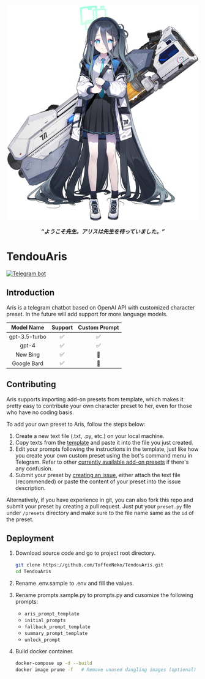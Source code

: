 <p align="center">
    <img src="resources/tendouaris.png" alt="Aris" width="500">
    <p align="center"></p>
    <p align="center">
        <b><i>“ようこそ先生。アリスは先生を待っていました。”</i></b>
    </p>
    <p align="center"></p>
</p>

# TendouAris

[![Telegram bot](https://img.shields.io/badge/bot-%40TendouArisBot-229ed9?logo=telegram&style=for-the-badge)](https://t.me/TendouArisBot)

## Introduction

Aris is a telegram chatbot based on OpenAI API with customized character preset. In the future will add support for more language models.

| Model Name | Support | Custom Prompt |
|:---:|:---:|:---:|
| gpt-3.5-turbo | ✅ | ✅ |
| gpt-4 | ✅ | ✅ |
| New Bing | ✅ | 🚫 |
| Google Bard | ✅ | 🚫 |

## Contributing

Aris supports importing add-on presets from template, which makes it pretty easy to contribute your own character preset to her, even for those who have no coding basis.

To add your own preset to Aris, follow the steps below:

1. Create a new text file (.txt, .py, etc.) on your local machine.
2. Copy texts from the [template](https://raw.githubusercontent.com/ToffeeNeko/TendouAris/master/presets/template.py) and paste it into the file you just created.
3. Edit your prompts following the instructions in the template, just like how you create your own custom preset using the bot's command menu in Telegram. Refer to other [currently available add-on presets](https://github.com/ToffeeNeko/TendouAris/tree/master/presets) if there's any confusion.
4. Submit your preset by [creating an issue](https://github.com/ToffeeNeko/TendouAris/issues/new), either attach the text file (recommended) or paste the content of your preset into the issue description.

Alternatively, if you have experience in git, you can also fork this repo and submit your preset by creating a pull request. Just put your `preset.py` file under `/presets` directory and make sure to the file name same as the `id` of the preset.

## Deployment

1. Download source code and go to project root directory.

    ``` bash
    git clone https://github.com/ToffeeNeko/TendouAris.git
    cd TendouAris
    ```

2. Rename .env.sample to .env and fill the values.
3. Rename prompts.sample.py to prompts.py and cusomize the following prompts:
   - `aris_prompt_template`
   - `initial_prompts`
   - `fallback_prompt_template`
   - `summary_prompt_template`
   - `unlock_prompt`

4. Build docker container.

    ``` bash
    docker-compose up -d --build
    docker image prune -f   # Remove unused dangling images (optional)
    ```
